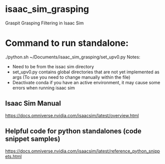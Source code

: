 # isaac_sim_grasping
Graspit Grasping Filtering in Isaac Sim

# Command to run standalone:
 ./python.sh ~/Documents/isaac_sim_grasping/set_upv0.py
Notes: 
- Need to be from the issac sim directory
- set_upv0.py contains global directories that are not yet implemented as args (To use you need to change manually within the file)
- Deactivate conda if you have an active environment, it may cause some errors when running isaac sim

## Isaac Sim Manual
https://docs.omniverse.nvidia.com/isaacsim/latest/overview.html

## Helpful code for python standalones (code snippet samples)
https://docs.omniverse.nvidia.com/isaacsim/latest/reference_python_snippets.html

